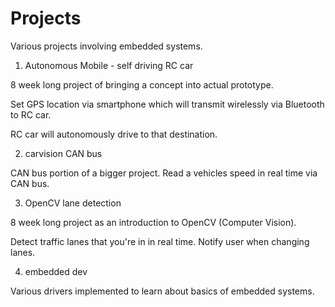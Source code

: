 # Projects

Various projects involving embedded systems.

1. Autonomous Mobile - self driving RC car

8 week long project of bringing a concept into actual prototype.

Set GPS location via smartphone which will transmit wirelessly via Bluetooth to RC car.

RC car will autonomously drive to that destination.

2. carvision CAN bus

CAN bus portion of a bigger project. Read a vehicles speed in real time via CAN bus.

3. OpenCV lane detection

8 week long project as an introduction to OpenCV (Computer Vision).

Detect traffic lanes that you're in in real time. Notify user when changing lanes.

4. embedded dev

Various drivers implemented to learn about basics of embedded systems.
